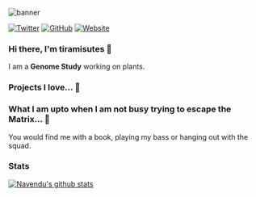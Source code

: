 ![banner](https://github.com/navendu-pottekkat/navendu-pottekkat/blob/master/banner.jpg)

[![Twitter](https://img.shields.io/twitter/follow/sudo_navendu?style=flat-square&logo=twitter)](https://twitter.com/hopetogy)
[![GitHub](https://img.shields.io/badge/GitHub-navendu--pottekkat-lightgrey?style=flat-square&logo=github)](https://github.com/tiramisutes)
[![Website](https://img.shields.io/badge/Website-navendu.me-red?style=flat-square)](http://tiramisutes.github.io/)
</br>

### Hi there, I'm tiramisutes 👋

I am a **Genome Study** working on plants.

### Projects I love... 🥰

### What I am upto when I am not busy trying to escape the Matrix... 🕺

You would find me with a book, playing my bass or hanging out with the squad.

### Stats

[![Navendu's github stats](https://github-readme-stats.vercel.app/api?username=tiramisutes)](https://github.com/anuraghazra/github-readme-stats)
